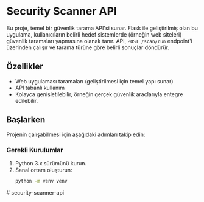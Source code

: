 # Security Scanner API

Bu proje, temel bir güvenlik tarama API'si sunar. Flask ile geliştirilmiş olan bu uygulama, kullanıcıların belirli hedef sistemlerde (örneğin web siteleri) güvenlik taramaları yapmasına olanak tanır. API, `POST /scan/run` endpoint'i üzerinden çalışır ve tarama türüne göre belirli sonuçlar döndürür.

## Özellikler
- Web uygulaması taramaları (geliştirilmesi için temel yapı sunar)
- API tabanlı kullanım
- Kolayca genişletilebilir, örneğin gerçek güvenlik araçlarıyla entegre edilebilir.

## Başlarken

Projenin çalışabilmesi için aşağıdaki adımları takip edin:

### Gerekli Kurulumlar
1. Python 3.x sürümünü kurun.
2. Sanal ortam oluşturun:
   ```bash
   python -m venv venv
#   s e c u r i t y - s c a n n e r - a p i  
 
